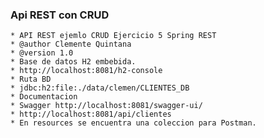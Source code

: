 ### Api REST con CRUD

    * API REST ejemlo CRUD Ejercicio 5 Spring REST 
    * @author Clemente Quintana
    * @version 1.0
    * Base de datos H2 embebida.
    * http://localhost:8081/h2-console
    * Ruta BD
    * jdbc:h2:file:./data/clemen/CLIENTES_DB
    * Documentacion
    * Swagger http://localhost:8081/swagger-ui/
    * http://localhost:8081/api/clientes
    * En resources se encuentra una coleccion para Postman.


    
  